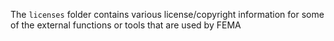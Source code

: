 The ``licenses`` folder contains various license/copyright information for some of the external functions or tools that are used by FEMA